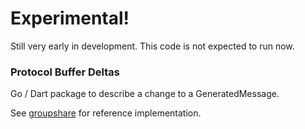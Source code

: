 # Experimental!

Still very early in development. This code is not expected to run now.

### Protocol Buffer Deltas

Go / Dart package to describe a change to a GeneratedMessage.

See [groupshare](https://github.com/dave/groupshare) for reference implementation.